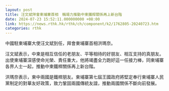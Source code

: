 ```yaml
---
layout: post
title: 汪文斌拜會柬埔寨首相　稱竭力推動中柬鐵桿關係再上新台階
date: 2024-07-23 15:52:11.000000000 +08:00
link: https://news.rthk.hk/rthk/ch/component/k2/1762805-20240723.htm
categories: rthk
---
```


中國駐柬埔寨大使汪文斌到任，拜會柬埔寨首相洪瑪奈。

汪文斌表示，中柬是相互信任的老朋友、平等相待的好朋友、相互支持的真朋友。出使柬埔寨深感使命光榮、責任重大，他將竭盡全力跑好這一任接力棒，同柬埔寨各界人士一起，推動中柬鐵桿關係再上新台階。

洪瑪奈表示，柬中兩國是鐵桿朋友。柬埔寨第七屆王國政府將堅定奉行柬埔寨人民黨制定的對華友好政策，致力鞏固兩國傳統友誼，推動兩國關係不斷向前發展。
